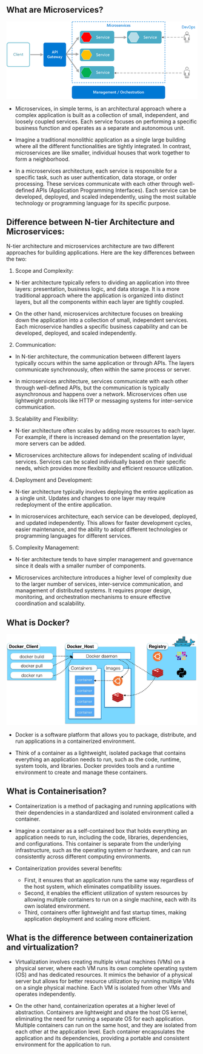 ## What are Microservices?

![ms_diagram.png](file%2Fms_diagram.png)

- Microservices, in simple terms, is an architectural approach where a complex application is built as a collection of small, independent, and loosely coupled services. Each service focuses on performing a specific business function and operates as a separate and autonomous unit.


- Imagine a traditional monolithic application as a single large building where all the different functionalities are tightly integrated. In contrast, microservices are like smaller, individual houses that work together to form a neighborhood.


- In a microservices architecture, each service is responsible for a specific task, such as user authentication, data storage, or order processing. These services communicate with each other through well-defined APIs (Application Programming Interfaces). Each service can be developed, deployed, and scaled independently, using the most suitable technology or programming language for its specific purpose.

## Difference between N-tier Architecture and Microservices:

N-tier architecture and microservices architecture are two different approaches for building applications. Here are the key differences between the two:

1. Scope and Complexity:

- N-tier architecture typically refers to dividing an application into three layers: presentation, business logic, and data storage. It is a more traditional approach where the application is organized into distinct layers, but all the components within each layer are tightly coupled. 


- On the other hand, microservices architecture focuses on breaking down the application into a collection of small, independent services. Each microservice handles a specific business capability and can be developed, deployed, and scaled independently.


2. Communication: 

- In N-tier architecture, the communication between different layers typically occurs within the same application or through APIs. The layers communicate synchronously, often within the same process or server. 


- In microservices architecture, services communicate with each other through well-defined APIs, but the communication is typically asynchronous and happens over a network. Microservices often use lightweight protocols like HTTP or messaging systems for inter-service communication.


3. Scalability and Flexibility: 

- N-tier architecture often scales by adding more resources to each layer. For example, if there is increased demand on the presentation layer, more servers can be added. 


- Microservices architecture allows for independent scaling of individual services. Services can be scaled individually based on their specific needs, which provides more flexibility and efficient resource utilization.


4. Deployment and Development: 

- N-tier architecture typically involves deploying the entire application as a single unit. Updates and changes to one layer may require redeployment of the entire application. 


- In microservices architecture, each service can be developed, deployed, and updated independently. This allows for faster development cycles, easier maintenance, and the ability to adopt different technologies or programming languages for different services.


5. Complexity Management: 

- N-tier architecture tends to have simpler management and governance since it deals with a smaller number of components. 


- Microservices architecture introduces a higher level of complexity due to the larger number of services, inter-service communication, and management of distributed systems. It requires proper design, monitoring, and orchestration mechanisms to ensure effective coordination and scalability.

## What is Docker?

![docker_diagram.png](file%2Fdocker_diagram.png)

- Docker is a software platform that allows you to package, distribute, and run applications in a containerized environment.


- Think of a container as a lightweight, isolated package that contains everything an application needs to run, such as the code, runtime, system tools, and libraries. Docker provides tools and a runtime environment to create and manage these containers.

## What is Containerisation?

- Containerization is a method of packaging and running applications with their dependencies in a standardized and isolated environment called a container.


- Imagine a container as a self-contained box that holds everything an application needs to run, including the code, libraries, dependencies, and configurations. This container is separate from the underlying infrastructure, such as the operating system or hardware, and can run consistently across different computing environments.


- Containerization provides several benefits:

  - First, it ensures that an application runs the same way regardless of the host system, which eliminates compatibility issues. 
  - Second, it enables the efficient utilization of system resources by allowing multiple containers to run on a single machine, each with its own isolated environment. 
  - Third, containers offer lightweight and fast startup times, making application deployment and scaling more efficient.

## What is the difference between containerization and virtualization?

- Virtualization involves creating multiple virtual machines (VMs) on a physical server, where each VM runs its own complete operating system (OS) and has dedicated resources. It mimics the behavior of a physical server but allows for better resource utilization by running multiple VMs on a single physical machine. Each VM is isolated from other VMs and operates independently.


- On the other hand, containerization operates at a higher level of abstraction. Containers are lightweight and share the host OS kernel, eliminating the need for running a separate OS for each application. Multiple containers can run on the same host, and they are isolated from each other at the application level. Each container encapsulates the application and its dependencies, providing a portable and consistent environment for the application to run.






